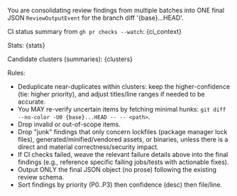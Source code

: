 You are consolidating review findings from multiple batches into ONE final JSON `ReviewOutputEvent` for the branch diff '{base}...HEAD'.

CI status summary from `gh pr checks --watch`:
{ci_context}

Stats: {stats}

Candidate clusters (summaries):
{clusters}

Rules:
- Deduplicate near-duplicates within clusters: keep the higher-confidence (tie: higher priority), and adjust titles/line ranges if needed to be accurate.
- You MAY re-verify uncertain items by fetching minimal hunks: `git diff --no-color -U0 {base}...HEAD -- -- <path>`.
- Drop invalid or out-of-scope items.
- Drop "junk" findings that only concern lockfiles (package manager lock files), generated/minified/vendored assets, or binaries, unless there is a direct and material correctness/security impact.
- If CI checks failed, weave the relevant failure details above into the final findings (e.g., reference specific failing jobs/tests with actionable fixes).
- Output ONLY the final JSON object (no prose) following the existing review schema.
- Sort findings by priority (P0..P3) then confidence (desc) then file/line.
